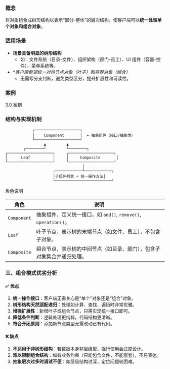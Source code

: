 ### 概念
将对象组合成树形结构以表示“部分-整体”的层次结构，使客户端可以**统一处理单个对象和组合对象**。
### 适用场景
- **场景具备明显的树形结构**
    - 如：文件系统（目录-文件）、组织架构（部门-员工）、UI 组件（容器-控件）、菜单系统等。   
- **客户端希望统一对待节点对象（叶子）和容器对象（组合）*
    - 无需写分支判断，避免类型区分，提升扩展性和可读性。
### 案例
[3.0 案例](Projects/设计模式/23经典设计模式/行为型/模版模式/3.0%20案例.md)
### 结构与实现机制
                ┌────────────────────┐
                │    Component       │  ← 抽象组件（接口/抽象类）
                └────────────────────┘
                     ▲         ▲
            ┌────────┘         └────────┐
    ┌────────────────────┐     ┌────────────────────┐
    │      Leaf          │     │     Composite       │
    └────────────────────┘     └────────────────────┘
                                      │
                         ┌────────────┴────────────┐
                         │子组件列表 + 统一操作方法│
                         └─────────────────────────┘

 角色说明

|角色|说明|
|---|---|
|`Component`|抽象组件，定义统一接口，如 `add()`, `remove()`, `operation()`。|
|`Leaf`|叶子节点，表示树的末端节点（如文件、员工），不包含子对象。|
|`Composite`|组合节点，表示树的中间节点（如目录、部门），包含子对象集合并递归处理。|
### 三、组合模式优劣分析

#### ✅ 优点

1. **统一操作接口**：客户端无需关心是“单个”对象还是“组合”对象。
2. **树形结构天然适配递归**：处理如计算、查找、遍历时非常优雅。
3. **增强扩展性**：新增叶子或组合节点，只需实现统一接口即可。
4. **降低条件判断**：逻辑处理更纯粹，代码结构更清晰。
5. **符合开闭原则**：添加新节点类型无需改动已有代码。

#### ❌ 缺点

1. **不适用于非树形结构**：若数据本身非层级型，强行使用会过度设计。
2. **难以限制组合结构**：如有业务约束（只能包含文件，不能嵌套），不易表达。
3. **抽象层次过多时调试不便**：如层级结构过深，定位问题较困难。
